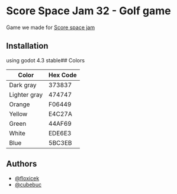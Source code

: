 # Score Space Jam 32 - Golf game
Game we made for [Score space jam](https://itch.io/jam/scorejam32)

## Installation

using godot 4.3 stable## Colors

| Color        | Hex Code |
| ------------ | -------- |
| Dark gray    | 373837   |
| Lighter gray | 474747   |
| Orange       | F06449   |
| Yellow       | E4C27A   |
| Green        | 44AF69   |
| White        | EDE6E3   |
| Blue         | 5BC3EB   |

## Authors

- [@floxicek](https://www.github.com/floxicek)
- [@cubebuc](https://www.github.com/cubebuc)

